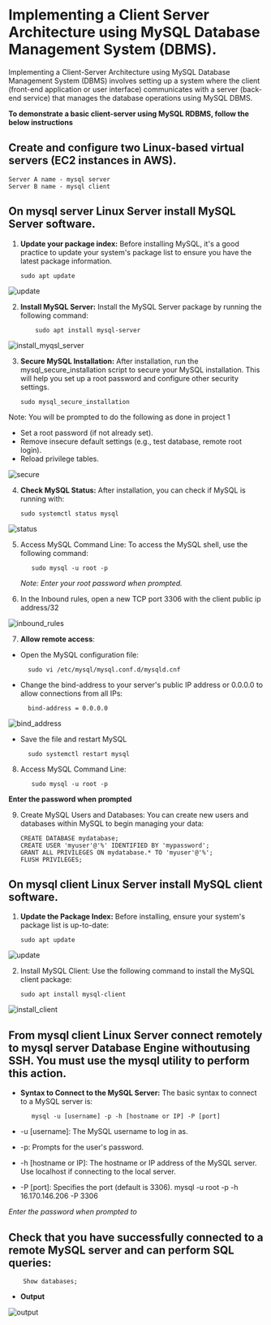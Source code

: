 # Implementing a Client Server Architecture using MySQL Database Management System (DBMS).

Implementing a Client-Server Architecture using MySQL Database Management System (DBMS) involves setting up a system where the client (front-end application or user interface) communicates with a server (back-end service) that manages the database operations using MySQL DBMS.

**To demonstrate a basic client-server using MySQL RDBMS, follow the below instructions**

## Create and configure two Linux-based virtual servers (EC2 instances in AWS).

    Server A name - mysql server
    Server B name - mysql client

## On mysql server Linux Server install MySQL Server software.

1. **Update your package index:** Before installing MySQL, it's a good practice to update your system's package list to ensure you have the latest package information.

       sudo apt update

![update](./Image/sudo%20apt%20update.png)

2.  **Install MySQL Server:** Install the MySQL Server package by running the following command:

            sudo apt install mysql-server

![install_myqsl_server](./Image/install%20mysql.png)

3.  **Secure MySQL Installation:** After installation, run the mysql_secure_installation script to secure your MySQL installation. This will help you set up a root password and configure other security settings.

        sudo mysql_secure_installation

Note: You will be prompted to do the following as done in project 1

- Set a root password (if not already set).
- Remove insecure default settings (e.g., test database, remote root login).
- Reload privilege tables.

![secure](./Image/secure%20installation.png)

4.  **Check MySQL Status:** After installation, you can check if MySQL is running with:

        sudo systemctl status mysql

![status](./Image/mysql%20status.png)

5.  Access MySQL Command Line: To access the MySQL shell, use the following command:

           sudo mysql -u root -p

    _Note: Enter your root password when prompted._

6.  In the Inbound rules, open a new TCP port 3306 with the client public ip address/32

![inbound_rules](./Image/updated%20inbound%20rules.png)

7.  **Allow remote access**:

- Open the MySQL configuration file:

        sudo vi /etc/mysql/mysql.conf.d/mysqld.cnf

- Change the bind-address to your server's public IP address or 0.0.0.0 to allow connections from all IPs:

        bind-address = 0.0.0.0

![bind_address](./Image/bind%20address.png)

- Save the file and restart MySQL

        sudo systemctl restart mysql

8.  Access MySQL Command Line:

           sudo mysql -u root -p

**Enter the password when prompted**

9.  Create MySQL Users and Databases: You can create new users and databases within MySQL to begin managing your data:

        CREATE DATABASE mydatabase;
        CREATE USER 'myuser'@'%' IDENTIFIED BY 'mypassword';
        GRANT ALL PRIVILEGES ON mydatabase.* TO 'myuser'@'%';
        FLUSH PRIVILEGES;

## On mysql client Linux Server install MySQL client software.

1.  **Update the Package Index:** Before installing, ensure your system's package list is up-to-date:

        sudo apt update

![update](./Image/sudo%20apt%20update%20client.png)

2.  Install MySQL Client: Use the following command to install the MySQL client package:

        sudo apt install mysql-client

![install_client](./Image/install%20mysql%20client.png)

## From mysql client Linux Server connect remotely to mysql server Database Engine withoutusing SSH. You must use the mysql utility to perform this action.

- **Syntax to Connect to the MySQL Server:** The basic syntax to connect to a MySQL server is:

         mysql -u [username] -p -h [hostname or IP] -P [port]

- -u [username]: The MySQL username to log in as.
- -p: Prompts for the user's password.
- -h [hostname or IP]: The hostname or IP address of the MySQL server. Use localhost if connecting to the local server.
- -P [port]: Specifies the port (default is 3306).
  mysql -u root -p -h 16.170.146.206 -P 3306

_Enter the password when prompted to_

## Check that you have successfully connected to a remote MySQL server and can perform SQL queries:

        Show databases;

- **Output**

![output](./Image/output%20of%20client%20database.png)
